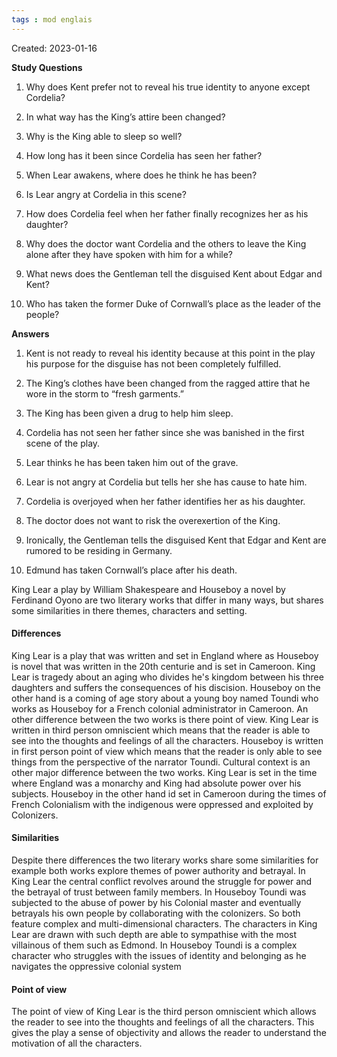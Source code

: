 ```yaml
---
tags : mod englais
---
```

Created: 2023-01-16

**Study Questions**  
1. Why does Kent prefer not to reveal his true identity to anyone except Cordelia?

2. In what way has the King’s attire been changed?

3. Why is the King able to sleep so well?

4. How long has it been since Cordelia has seen her father?

5. When Lear awakens, where does he think he has been?

6. Is Lear angry at Cordelia in this scene?

7. How does Cordelia feel when her father finally recognizes her as his daughter?

8. Why does the doctor want Cordelia and the others to leave the King alone after they have spoken with him for a while?

9. What news does the Gentleman tell the disguised Kent about Edgar and Kent?

10. Who has taken the former Duke of Cornwall’s place as the leader of the people?

**Answers**  
1. Kent is not ready to reveal his identity because at this point in the play his purpose for the disguise has not been completely fulfilled.
 
2. The King’s clothes have been changed from the ragged attire that he wore in the storm to “fresh garments.”

3. The King has been given a drug to help him sleep.

4. Cordelia has not seen her father since she was banished in the first scene of the play.

5. Lear thinks he has been taken him out of the grave.

6. Lear is not angry at Cordelia but tells her she has cause to hate him.

7. Cordelia is overjoyed when her father identifies her as his daughter.

8. The doctor does not want to risk the overexertion of the King.

9. Ironically, the Gentleman tells the disguised Kent that Edgar and Kent are rumored to be residing in Germany.

10. Edmund has taken Cornwall’s place after his death.


King Lear a play by William Shakespeare and Houseboy a novel by Ferdinand Oyono are two literary works that differ in many ways, but shares some similarities in there themes, characters and setting.

#### Differences
King Lear is a play that was written and set in England where as Houseboy is novel that was written in the 20th centurie and is set in Cameroon. King Lear is tragedy about an aging who divides he's kingdom between his three daughters and suffers the consequences of his discision. Houseboy on the other hand is a coming of age story about a young boy named Toundi who works as Houseboy for a French colonial administrator in Cameroon. An other difference between the two works is there point of view. King Lear is written in third person omniscient which means that the reader is able to see into the thoughts and feelings of all the characters. Houseboy is written in first person point of view which means that the reader is only able to see things from the perspective of the narrator Toundi. Cultural context is an other major difference between the two works. King Lear is set in the time where England was a monarchy and King had absolute power over his subjects. Houseboy in the other hand id set in Cameroon during the times of French Colonialism with the indigenous were oppressed and exploited by Colonizers. 

#### Similarities
Despite there differences the two literary works share some similarities for example both works explore themes of power authority and betrayal. In King Lear the central conflict revolves around the struggle for power and the betrayal of trust between family members. In Houseboy Toundi was subjected to the abuse of power by his Colonial master and eventually betrayals his own people by collaborating with the colonizers. So both feature complex and multi-dimensional characters. The characters in King Lear are drawn with such depth are able to sympathise with the most villainous of them such as Edmond. In Houseboy Toundi is a complex character who struggles with the issues of identity and belonging as he navigates the oppressive colonial system

#### Point of view
The point of view of King Lear is the third person omniscient which allows the reader to see into the thoughts and feelings of all the characters. This gives the play a sense of objectivity and allows the reader to understand the motivation of all the characters.